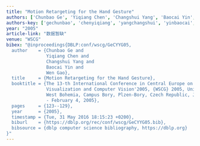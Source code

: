 ```yaml
---
title: "Motion Retargeting for the Hand Gesture"
authors: ['Chunbao Ge', 'Yiqiang Chen', 'Changshui Yang', 'Baocai Yin', 'Wen Gao 0001']
authors-key: ['gechunbao', 'chenyiqiang', 'yangchangshui', 'yinbaocai', 'gaowen']
year: "2005"
article-link: "数据暂缺"
venue: "WSCG"
bibex: "@inproceedings{DBLP:conf/wscg/GeCYYG05,
  author    = {Chunbao Ge and
               Yiqiang Chen and
               Changshui Yang and
               Baocai Yin and
               Wen Gao},
  title     = {Motion Retargeting for the Hand Gesture},
  booktitle = {The 13-th International Conference in Central Europe on Computer Graphics,
               Visualization and Computer Vision'2005, {WSCG} 2005, University of
               West Bohemia, Campus Bory, Plzen-Bory, Czech Republic, January 31
               - February 4, 2005},
  pages     = {123--129},
  year      = {2005},
  timestamp = {Tue, 31 May 2016 18:15:23 +0200},
  biburl    = {https://dblp.org/rec/conf/wscg/GeCYYG05.bib},
  bibsource = {dblp computer science bibliography, https://dblp.org}
}"
---
```

